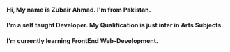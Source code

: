 #### Hi, My name is Zubair Ahmad. I'm from Pakistan.

#### I'm a self taught Developer.  My Qualification is just inter in Arts Subjects.
 
#### I’m currently learning FrontEnd Web-Development.
